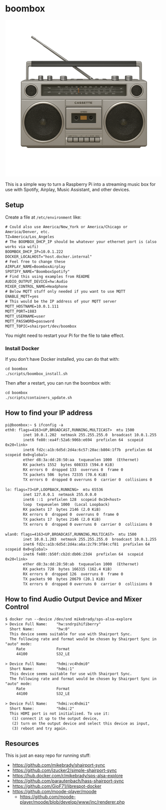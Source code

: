 # boombox

![Boombox](./images/boombox_transparent_bg.png)

This is a simple way to turn a Raspberry Pi into a streaming music box for use with Spotify, Airplay, Music Assistant, and other devices.

## Setup

Create a file at `/etc/environment` like:

```
# Could also use America/New_York or America/Chicago or America/Denver, etc.
TZ=America/Los_Angeles
# The BOOMBOX_DHCP_IP should be whatever your ethernet port is (also works via wifi)
BOOMBOX_DHCP_IP=10.0.1.222
DOCKER_LOCALHOST="host.docker.internal"
# Feel free to change these
AIRPLAY_NAME=BoomboxAirplay
SPOTIFY_NAME="BoomboxSpotify"
# Find this using examples from README
AUDIO_OUTPUT_DEVICE=hw:Audio
MIXER_CONTROL_NAME=Headphone
# Below MQTT stuff only needed if you want to use MQTT
ENABLE_MQTT=yes
# This would be the IP address of your MQTT server
MQTT_HOSTNAME=10.0.1.111
MQTT_PORT=1883
MQTT_USERNAME=user
MQTT_PASSWORD=password
MQTT_TOPIC=shairport/dev/boombox
```

You might need to restart your Pi for the file to take effect.

### Install Docker

If you don't have Docker installed, you can do that with:

```
cd boombox
./scripts/boombox_install.sh
```

Then after a restart, you can run the boombox with:

```
cd boombox
./scripts/containers_update.sh
```

## How to find your IP address

```
pi@boombox:~ $ ifconfig -a
eth0: flags=4163<UP,BROADCAST,RUNNING,MULTICAST>  mtu 1500
        inet 10.0.1.202  netmask 255.255.255.0  broadcast 10.0.1.255
        inet6 fe80::ea4f:52a6:906b:e694  prefixlen 64  scopeid 0x20<link>
        inet6 fd2c:a1b:6d5d:2d4a:6c57:20ac:b804:1f7b  prefixlen 64  scopeid 0x0<global>
        ether d8:3a:dd:28:50:aa  txqueuelen 1000  (Ethernet)
        RX packets 1552  bytes 608333 (594.0 KiB)
        RX errors 0  dropped 133  overruns 0  frame 0
        TX packets 506  bytes 72335 (70.6 KiB)
        TX errors 0  dropped 0 overruns 0  carrier 0  collisions 0

lo: flags=73<UP,LOOPBACK,RUNNING>  mtu 65536
        inet 127.0.0.1  netmask 255.0.0.0
        inet6 ::1  prefixlen 128  scopeid 0x10<host>
        loop  txqueuelen 1000  (Local Loopback)
        RX packets 17  bytes 2146 (2.0 KiB)
        RX errors 0  dropped 0  overruns 0  frame 0
        TX packets 17  bytes 2146 (2.0 KiB)
        TX errors 0  dropped 0 overruns 0  carrier 0  collisions 0

wlan0: flags=4163<UP,BROADCAST,RUNNING,MULTICAST>  mtu 1500
        inet 10.0.1.203  netmask 255.255.255.0  broadcast 10.0.1.255
        inet6 fd2c:a1b:6d5d:2d4a:a6a:2c79:3f84:cf81  prefixlen 64  scopeid 0x0<global>
        inet6 fe80::b50f:cb2d:db06:23d4  prefixlen 64  scopeid 0x20<link>
        ether d8:3a:dd:28:50:ab  txqueuelen 1000  (Ethernet)
        RX packets 728  bytes 166315 (162.4 KiB)
        RX errors 0  dropped 126  overruns 0  frame 0
        TX packets 90  bytes 20679 (20.1 KiB)
        TX errors 0  dropped 0 overruns 0  carrier 0  collisions 0
```

## How to find Audio Output Device and Mixer Control

```
$ docker run --device /dev/snd mikebrady/sps-alsa-explore
> Device Full Name:    "hw:sndrpihifiberry"
  Short Name:          "hw:0"
  This device seems suitable for use with Shairport Sync.
  The following rate and format would be chosen by Shairport Sync in "auto" mode:
     Rate              Format
     44100             S32_LE

> Device Full Name:    "hdmi:vc4hdmi0"
  Short Name:          "hdmi:1"
  This device seems suitable for use with Shairport Sync.
  The following rate and format would be chosen by Shairport Sync in "auto" mode:
     Rate              Format
     44100             S32_LE

> Device Full Name:    "hdmi:vc4hdmi1"
  Short Name:          "hdmi:2"
  This HDMI port is not initialised. To use it:
   (1) connect it up to the output device,
   (2) turn on the output device and select this device as input,
   (3) reboot and try again.
```

## Resources

This is just an easy repo for running stuff:

* https://github.com/mikebrady/shairport-sync
* https://github.com/jzucker2/simple-shairport-sync
* https://hub.docker.com/r/mikebrady/sps-alsa-explore
* https://github.com/parautenbach/hass-shairport-sync
* https://github.com/GioF71/librespot-docker
* https://github.com/moode-player/moode
  * https://github.com/moode-player/moode/blob/develop/www/inc/renderer.php
